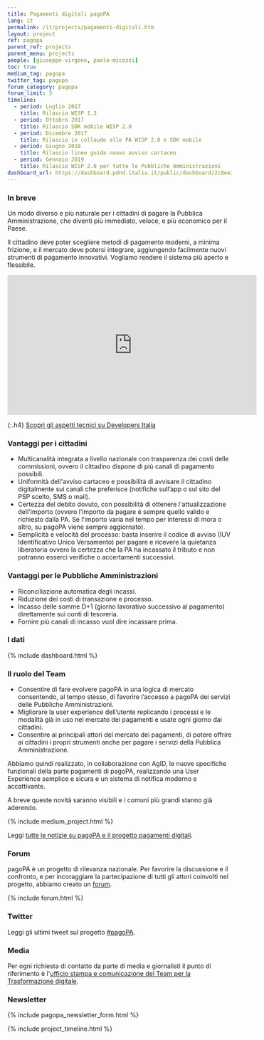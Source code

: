 ```yaml
---
title: Pagamenti digitali pagoPA
lang: it
permalink: /it/projects/pagamenti-digitali.htm
layout: project
ref: pagopa
parent_ref: projects
parent_menu: projects
people: [giuseppe-virgone, paolo-micozzi]
toc: true
medium_tag: pagopa
twitter_tag: pagopa
forum_category: pagopa
forum_limit: 3
timeline:
  - period: Luglio 2017
    title: Rilascio WISP 1.3
  - period: Ottobre 2017
    title: Rilascio SDK mobile WISP 2.0
  - period: Dicembre 2017
    title: Rilascio in collaudo alle PA WISP 2.0 e SDK mobile
  - period: Giugno 2018
    title: Rilascio linee guida nuovo avviso cartaceo
  - period: Gennaio 2019
    title: Rilascio WISP 2.0 per tutte le Pubbliche Amministrazioni
dashboard_url: https://dashboard.pdnd.italia.it/public/dashboard/2c8ee2ee-fa84-4dbf-8b6a-e7fb5f9ca950
---
```


### In breve

Un modo diverso e più naturale per i cittadini di pagare la Pubblica Amministrazione, che diventi più immediato, veloce, e più economico per il Paese.

Il cittadino deve poter scegliere metodi di pagamento moderni, a minima frizione, e il mercato deve potersi integrare, aggiungendo facilmente nuovi strumenti di pagamento innovativi. Vogliamo rendere il sistema più aperto e flessibile.

<div class="videoWrapper">
<iframe width="560" height="315" src="https://www.youtube-nocookie.com/embed/RHOAu5GwKnE" frameborder="0" allow="autoplay; encrypted-media" allowfullscreen></iframe>
</div>

{:.h4}
[Scopri gli aspetti tecnici su Developers Italia](https://developers.italia.it/it/pagopa/)

### Vantaggi per i cittadini

- Multicanalità integrata a livello nazionale con trasparenza dei costi delle commissioni, ovvero il cittadino dispone di più canali di pagamento possibili.
- Uniformità dell'avviso cartaceo e possibilità di avvisare il cittadino digitalmente sui canali che preferisce (notifiche sull’app o sul sito del PSP scelto, SMS o mail).
- Certezza del debito dovuto, con possibilità di ottenere l'attualizzazione dell'importo (ovvero l’importo da pagare è sempre quello valido e richiesto dalla PA. Se l’importo varia nel tempo per interessi di mora o altro, su pagoPA viene sempre aggiornato).
- Semplicità e velocità del processo: basta inserire il codice di avviso (IUV Identificativo Unico Versamento) per pagare e ricevere la quietanza liberatoria ovvero la certezza che la PA ha incassato il tributo e non potranno esserci verifiche o accertamenti successivi.

### Vantaggi per le Pubbliche Amministrazioni
- Riconciliazione automatica degli incassi.
- Riduzione dei costi di transazione e processo.
- Incasso delle somme D+1 (giorno lavorativo successivo al pagamento) direttamente sui conti di tesoreria.
- Fornire più canali di incasso vuol dire incassare prima.

### I dati
{% include dashboard.html %}

### Il ruolo del Team

- Consentire di fare evolvere pagoPA in una logica di mercato consentendo, al tempo stesso, di favorire l’accesso a pagoPA dei servizi delle Pubbliche Amministrazioni.
- Migliorare la user experience dell’utente replicando i processi e le modalità già in uso nel mercato dei pagamenti e usate ogni giorno dai cittadini.
- Consentire ai principali attori del mercato dei pagamenti, di potere offrire ai cittadini i propri strumenti anche per pagare i servizi della Pubblica Amministrazione.

Abbiamo quindi realizzato, in collaborazione con AgID, le nuove specifiche funzionali della parte pagamenti di pagoPA, realizzando una User Experience semplice e sicura  e un sistema di notifica moderno e accattivante.

A breve queste novità saranno visibili e i comuni più grandi stanno già aderendo.


{% include medium_project.html %}

Leggi [tutte le notizie su pagoPA e il progetto pagamenti digitali](https://medium.com/team-per-la-trasformazione-digitale/pagopa-piattaforma-unica-pagamenti-pa/home). 

### Forum
pagoPA è un progetto di rilevanza nazionale. Per favorire la discussione e il confronto, e per incoraggiare la partecipazione di tutti gli attori coinvolti nel progetto, abbiamo creato un [forum](https://forum.italia.it/c/pagopa).

{% include forum.html %}

### Twitter

Leggi gli ultimi tweet sul progetto [#pagoPA](https://twitter.com/search?f=tweets&q=%23pagopa%20from%3Ateamdigitaleit&src=typd).

### Media
Per ogni richiesta di contatto da parte di media e giornalisti il punto di riferimento è l'[ufficio stampa e comunicazione del Team per la Trasformazione digitale](https://teamdigitale.governo.it/it/contatti).

### Newsletter
{% include pagopa_newsletter_form.html %}


{% include project_timeline.html %}
